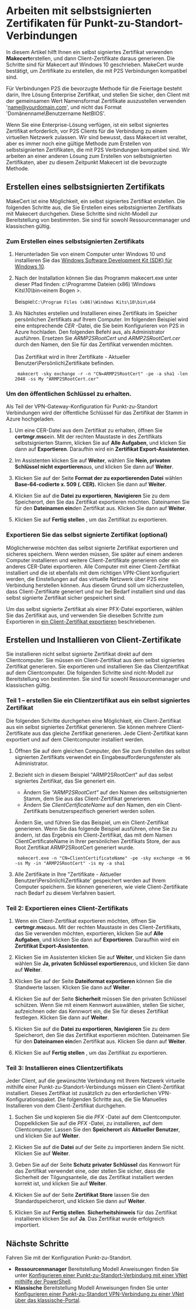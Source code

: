 <properties 
   pageTitle="Erstellen von selbstsignierten Zertifikaten für virtuelle Punkt-zu-Standort-Netzwerk Cross Verbindungen lokale mithilfe von Makecert | Microsoft Azure"
   description="Dieser Artikel enthält Schritte aus, um Makecert zum Erstellen von selbstsignierten Zertifikaten auf Windows-10 verwenden."
   services="vpn-gateway"
   documentationCenter="na"
   authors="cherylmc"
   manager="carmonm"
   editor=""
   tags="azure-resource-manager"/>
<tags 
   ms.service="vpn-gateway"
   ms.devlang="na"
   ms.topic="article"
   ms.tgt_pltfrm="na"
   ms.workload="infrastructure-services"
   ms.date="08/22/2016"
   ms.author="cherylmc" />

# <a name="working-with-self-signed-certificates-for-point-to-site-connections"></a>Arbeiten mit selbstsignierten Zertifikaten für Punkt-zu-Standort-Verbindungen

In diesem Artikel hilft Ihnen ein selbst signiertes Zertifikat verwenden **Makecert**erstellen, und dann Client-Zertifikate daraus generieren. Die Schritte sind für Makecert auf Windows 10 geschrieben. MakeCert wurde bestätigt, um Zertifikate zu erstellen, die mit P2S Verbindungen kompatibel sind. 

Für Verbindungen P2S die bevorzugte Methode für die Feiertage besteht darin, Ihre Lösung Enterprise Zertifikat, und stellen Sie sicher, den Client mit der gemeinsamen Wert Namensformat Zertifikate auszustellen verwenden 'name@yourdomain.com', und nicht das Format 'Domänenname\Benutzername NetBIOS'.

Wenn Sie eine Enterprise-Lösung verfügen, ist ein selbst signiertes Zertifikat erforderlich, vor P2S Clients für die Verbindung zu einem virtuellen Netzwerk zulassen. Wir sind bewusst, dass Makecert ist veraltet, aber es immer noch eine gültige Methode zum Erstellen von selbstsignierten Zertifikaten, die mit P2S Verbindungen kompatibel sind. Wir arbeiten an einer anderen Lösung zum Erstellen von selbstsignierten Zertifikaten, aber zu diesem Zeitpunkt Makecert ist die bevorzugte Methode.

## <a name="create-a-self-signed-certificate"></a>Erstellen eines selbstsignierten Zertifikats

MakeCert ist eine Möglichkeit, ein selbst signiertes Zertifikat erstellen. Die folgenden Schritte aus, die Sie Erstellen eines selbstsignierten Zertifikats mit Makecert durchgehen. Diese Schritte sind nicht-Modell zur Bereitstellung von bestimmten. Sie sind für sowohl Ressourcenmanager und klassischen gültig.

### <a name="to-create-a-self-signed-certificate"></a>Zum Erstellen eines selbstsignierten Zertifikats

1. Herunterladen Sie von einem Computer unter Windows 10 und installieren Sie das [Windows Software Development Kit (SDK) für Windows 10](https://dev.windows.com/en-us/downloads/windows-10-sdk).

2. Nach der Installation können Sie das Programm makecert.exe unter dieser Pfad finden: c:\Programme Dateien (x86) \Windows Kits\10\bin\<einem Bogen >. 
        
    Beispiel:`C:\Program Files (x86)\Windows Kits\10\bin\x64`

3. Als Nächstes erstellen und Installieren eines Zertifikats im Speicher persönlichen Zertifikats auf Ihrem Computer. Im folgenden Beispiel wird eine entsprechende *CER* -Datei, die Sie beim Konfigurieren von P2S in Azure hochladen. Den folgenden Befehl aus, als Administrator ausführen. Ersetzen Sie *ARMP2SRootCert* und *ARMP2SRootCert.cer* durch den Namen, den Sie für das Zertifikat verwenden möchten.<br><br>Das Zertifikat wird in Ihrer Zertifikate - Aktueller Benutzer\Persönlich\Zertifikate befinden.

        makecert -sky exchange -r -n "CN=ARMP2SRootCert" -pe -a sha1 -len 2048 -ss My "ARMP2SRootCert.cer"


###  <a name="rootpublickey"></a>Um den öffentlichen Schlüssel zu erhalten.

Als Teil der VPN-Gateway-Konfiguration für Punkt-zu-Standort Verbindungen wird der öffentliche Schlüssel für das Zertifikat der Stamm in Azure hochgeladen.

1. Um eine CER-Datei aus dem Zertifikat zu erhalten, öffnen Sie **certmgr.msc**ein. Mit der rechten Maustaste in des Zertifikats selbstsignierten Stamm, klicken Sie auf **Alle Aufgaben**, und klicken Sie dann auf **Exportieren**. Daraufhin wird ein **Zertifikat Export-Assistenten**.

2. Im Assistenten klicken Sie auf **Weiter**, wählen Sie **Nein, privaten Schlüssel nicht exportieren**aus, und klicken Sie dann auf **Weiter**.

3. Klicken Sie auf der Seite **Format der zu exportierenden Datei** wählen **Base-64-codierte x. 509 (. CER).** Klicken Sie dann auf **Weiter**. 

4. Klicken Sie auf die **Datei zu exportieren**, **Navigieren** Sie zu dem Speicherort, den Sie das Zertifikat exportieren möchten. Dateinamen Sie für den **Dateinamen ein**den Zertifikat aus. Klicken Sie dann auf **Weiter**.

5. Klicken Sie auf **Fertig stellen** , um das Zertifikat zu exportieren.

 
### <a name="export-the-self-signed-certificate-optional"></a>Exportieren Sie das selbst signierte Zertifikat (optional)

Möglicherweise möchten das selbst signierte Zertifikat exportieren und sicheres speichern. Wenn werden müssen, Sie später auf einem anderen Computer installieren und weitere Client-Zertifikate generieren oder ein anderes CER-Datei exportieren. Alle Computer mit einer Client-Zertifikat installiert und die ist ebenfalls mit dem richtigen VPN-Client konfiguriert werden, die Einstellungen auf das virtuelle Netzwerk über P2S eine Verbindung herstellen können. Aus diesem Grund soll um sicherzustellen, dass Client-Zertifikate generiert und nur bei Bedarf installiert sind und das selbst signierte Zertifikat sicher gespeichert sind.

Um das selbst signierte Zertifikat als einer PFX-Datei exportieren, wählen Sie das Zertifikat aus, und verwenden Sie dieselben Schritte zum Exportieren in [ein Client-Zertifikat exportieren](#clientkey) beschriebenen.

## <a name="create-and-install-client-certificates"></a>Erstellen und Installieren von Client-Zertifikate

Sie installieren nicht selbst signierte Zertifikat direkt auf dem Clientcomputer. Sie müssen ein Client-Zertifikat aus dem selbst signiertes Zertifikat generieren. Sie exportieren und installieren Sie das Clientzertifikat auf dem Clientcomputer. Die folgenden Schritte sind nicht-Modell zur Bereitstellung von bestimmten. Sie sind für sowohl Ressourcenmanager und klassischen gültig.

### <a name="part-1---generate-a-client-certificate-from-a-self-signed-certificate"></a>Teil 1 – erstellen Sie ein Clientzertifikat aus ein selbst signiertes Zertifikat

Die folgenden Schritte durchgehen eine Möglichkeit, ein Client-Zertifikat aus ein selbst signiertes Zertifikat generieren. Sie können mehrere Client-Zertifikate aus das gleiche Zertifikat generieren. Jede Client-Zertifikat kann exportiert und auf dem Clientcomputer installiert werden. 

1. Öffnen Sie auf dem gleichen Computer, den Sie zum Erstellen des selbst signierten Zertifikats verwendet ein Eingabeaufforderungsfenster als Administrator.

2. Bezieht sich in diesem Beispiel "ARMP2SRootCert" auf das selbst signiertes Zertifikat, das Sie generiert ein. 
    - Ändern Sie *"ARMP2SRootCert"* auf den Namen des selbstsignierten Stamm, dem Sie aus das Client-Zertifikat generieren. 
    - Ändern Sie *ClientCertificateName* auf den Namen, den ein Client-Zertifikats benutzerspezifisch generiert werden sollen. 


    Ändern Sie, und führen Sie das Beispiel, um ein Client-Zertifikat generieren. Wenn Sie das folgende Beispiel ausführen, ohne Sie zu ändern, ist das Ergebnis ein Client-Zertifikat, das mit dem Namen ClientCertificateName in Ihrer persönlichen Zertifikats Store, der aus Root Zertifikat ARMP2SRootCert generiert wurde.

        makecert.exe -n "CN=ClientCertificateName" -pe -sky exchange -m 96 -ss My -in "ARMP2SRootCert" -is my -a sha1

4. Alle Zertifikate in Ihre "Zertifikate - Aktueller Benutzer\Persönlich\Zertifikate' gespeichert werden auf Ihrem Computer speichern. Sie können generieren, wie viele Client-Zertifikate nach Bedarf zu diesem Verfahren basiert.

### <a name="clientkey"></a>Teil 2: Exportieren eines Client-Zertifikats

1. Wenn ein Client-Zertifikat exportieren möchten, öffnen Sie **certmgr.msc**aus. Mit der rechten Maustaste in des Client-Zertifikats, das Sie verwenden möchten, exportieren, klicken Sie auf **Alle Aufgaben**, und klicken Sie dann auf **Exportieren**. Daraufhin wird ein **Zertifikat Export-Assistenten**.

2. Klicken Sie im Assistenten klicken Sie auf **Weiter**, und klicken Sie dann wählen Sie **Ja, privaten Schlüssel exportieren**aus, und klicken Sie dann auf **Weiter**.

3. Klicken Sie auf der Seite **Dateiformat exportieren** können Sie die Standwerte lassen. Klicken Sie dann auf **Weiter**. 
 
4. Klicken Sie auf der Seite **Sicherheit** müssen Sie den privaten Schlüssel schützen. Wenn Sie mit einem Kennwort auswählen, stellen Sie sicher, aufzeichnen oder das Kennwort ein, die Sie für dieses Zertifikat festlegen. Klicken Sie dann auf **Weiter**.

5. Klicken Sie auf die **Datei zu exportieren**, **Navigieren** Sie zu dem Speicherort, den Sie das Zertifikat exportieren möchten. Dateinamen Sie für den **Dateinamen ein**den Zertifikat aus. Klicken Sie dann auf **Weiter**.

6. Klicken Sie auf **Fertig stellen** , um das Zertifikat zu exportieren.  

### <a name="part-3---install-a-client-certificate"></a>Teil 3: Installieren eines Clientzertifikats

Jeder Client, auf die gewünschte Verbindung mit Ihrem Netzwerk virtuelle mithilfe einer Punkt-zu-Standort-Verbindungs müssen ein Client-Zertifikat installiert. Dieses Zertifikat ist zusätzlich zu den erforderlichen VPN-Konfigurationspaket. Die folgenden Schritte aus, die Sie Manuelles Installieren von dem Client-Zertifikat durchgehen.

1. Suchen Sie und kopieren Sie die *PFX* -Datei auf dem Clientcomputer. Doppelklicken Sie auf die *PFX* -Datei, zu installieren, auf dem Clientcomputer. Lassen Sie den **Speicherort** als **Aktueller Benutzer**, und klicken Sie auf **Weiter**.

2. Klicken Sie auf die **Datei** auf der Seite zu importieren ändern Sie nicht. Klicken Sie auf **Weiter**.

3. Geben Sie auf der Seite **Schutz privater Schlüssel** das Kennwort für das Zertifikat verwendet eine, oder stellen Sie sicher, dass die Sicherheit der Tilgungsanteile, die das Zertifikat installiert werden korrekt ist, und klicken Sie auf **Weiter**.

4. Klicken Sie auf der Seite **Zertifikat Store** lassen Sie den Standardspeicherort, und klicken Sie dann auf **Weiter**.

5. Klicken Sie auf **Fertig stellen**. **Sicherheitshinweis** für das Zertifikat installieren klicken Sie auf **Ja**. Das Zertifikat wurde erfolgreich importiert.

## <a name="next-steps"></a>Nächste Schritte

Fahren Sie mit der Konfiguration Punkt-zu-Standort. 

- **Ressourcenmanager** Bereitstellung Modell Anweisungen finden Sie unter [Konfigurieren einer Punkt-zu-Standort-Verbindung mit einer VNet mithilfe der PowerShell](vpn-gateway-howto-point-to-site-rm-ps.md). 
- **Klassische** Bereitstellung Modell Anweisungen finden Sie unter [Konfigurieren einer Punkt-zu-Standort VPN-Verbindung zu einer VNet über das klassische-Portal](vpn-gateway-point-to-site-create.md).